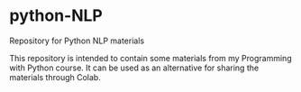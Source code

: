 # python-NLP
Repository for Python NLP materials

This repository is intended to contain some materials from my Programming with Python course.
It can be used as an alternative for sharing the materials through Colab.
